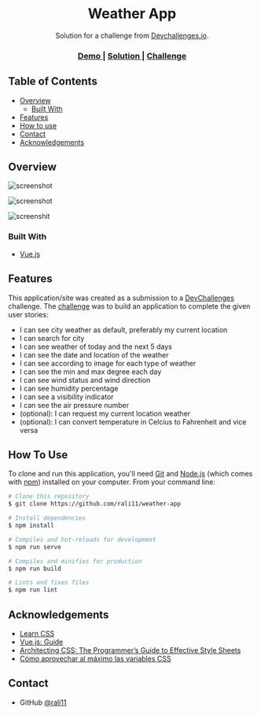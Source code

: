 <!-- Please update value in the {}  -->

<h1 align="center">Weather App</h1>

<div align="center">
   Solution for a challenge from  <a href="http://devchallenges.io" target="_blank">Devchallenges.io</a>.
</div>

<div align="center">
  <h3>
    <a href="https://admirable-trifle-5afe73.netlify.app/">
      Demo
    </a>
    <span> | </span>
    <a href="https://github.com/rali11/weather-app">
      Solution
    </a>
    <span> | </span>
    <a href="https://devchallenges.io/challenges/mM1UIenRhK808W8qmLWv">
      Challenge
    </a>
  </h3>
</div>

<!-- TABLE OF CONTENTS -->

## Table of Contents

- [Overview](#overview)
  - [Built With](#built-with)
- [Features](#features)
- [How to use](#how-to-use)
- [Contact](#contact)
- [Acknowledgements](#acknowledgements)

<!-- OVERVIEW -->

## Overview

![screenshot](https://i.ibb.co/wcRKxTY/Screenshot-2022-10-20-at-18-21-09-weather-app.png)

![screenshot](https://i.ibb.co/bgdTCSG/Screenshot-2022-10-20-at-18-22-16-weather-app.png)

![screenshit](https://i.ibb.co/93Sw1XQ/Screenshot-2022-10-20-at-18-22-33-weather-app.png)


<!--Introduce your projects by taking a screenshot or a gif. Try to tell visitors a story about your project by answering:

- Where can I see your demo?
- What was your experience?
- What have you learned/improved?
- Your wisdom? :)-->

### Built With

<!-- This section should list any major frameworks that you built your project using. Here are a few examples.-->

- [Vue.js](https://v2.vuejs.org/)

## Features

<!-- List the features of your application or follow the template. Don't share the figma file here :) -->

This application/site was created as a submission to a [DevChallenges](https://devchallenges.io/challenges) challenge. The [challenge](https://devchallenges.io/challenges/mM1UIenRhK808W8qmLWv) was to build an application to complete the given user stories:

- I can see city weather as default, preferably my current location
- I can search for city
- I can see weather of today and the next 5 days
- I can see the date and location of the weather
- I can see according to image for each type of weather
- I can see the min and max degree each day
- I can see wind status and wind direction
- I can see humidity percentage
- I can see a visibility indicator
- I can see the air pressure number
- (optional): I can request my current location weather
- (optional): I can convert temperature in Celcius to Fahrenheit and vice versa

## How To Use

<!-- Example: -->

To clone and run this application, you'll need [Git](https://git-scm.com) and [Node.js](https://nodejs.org/en/download/) (which comes with [npm](http://npmjs.com)) installed on your computer. From your command line:

```bash
# Clone this repository
$ git clone https://github.com/rali11/weather-app

# Install dependencies
$ npm install

# Compiles and hot-reloads for development
$ npm run serve

# Compiles and minifies for production
$ npm run build

# Lints and fixes files
$ npm run lint
```

## Acknowledgements

<!-- This section should list any articles or add-ons/plugins that helps you to complete the project. This is optional but it will help you in the future. For example: -->

- [Learn CSS](https://web.dev/learn/css/)
- [Vue.js: Guide](https://v2.vuejs.org/v2/guide/)
- [Architecting CSS: The Programmer’s Guide to Effective Style Sheets](https://www.amazon.com/Architecting-CSS-Programmers-Effective-Sheets/dp/1484257499)
- [Cómo aprovechar al máximo las variables CSS](https://www.youtube.com/watch?v=f2XGbg_3dRk&list=PLZVwXPbHD1KO4nUbniS0nf2tgwqg1kukX&index=18)

## Contact

- GitHub [@rali11](https://{github.com/rali11})
